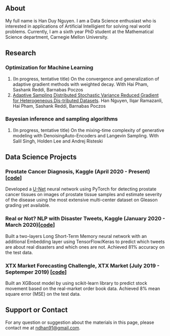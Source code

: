 ## About 
My full name is Han Duy Nguyen. I am a Data Science enthusiast who is interested in applications of Artificial Intelligient for solving real world problems. 
Currently, I am a sixth year PhD student at the Mathematical Science department, Carnegie Mellon University.

## Research
### Optimization for Machine Learning 
1. (In progress, tentative title) On the convergence and generalization of adaptive gradient methods with weighted decay.  With Hai Pham, Sashank Reddi, Barnabas Poczos
2.  [Adaptive  Sampling  Distributed  Stochastic  Variance  Reduced  Gradient  for  Heterogeneous  Dis-tributed Datasets](https://arxiv.org/pdf/2002.08528.pdf). Han Nguyen, Ilqar Ramazanli, Hai Pham, Sashank Reddi, Barnabas Poczos

### Bayesian inference and sampling algorithms 
1. (In progress, tentative title) On the mixing-time complexity of generative modeling with DenoisingAuto-Encoders and Langevin Sampling.  With Salil Singh, Holden Lee and Andrej Risteski

## Data Science Projects

### Prostate Cancer Diagnosis, Kaggle (April 2020 - Present)[[code](https://www.kaggle.com/hannguyen/prostrate-cancer-detection)]
Developed  a  [U-Net](https://arxiv.org/pdf/1505.04597.pdf)  neural  network  using  PyTorch  for  detecting  prostate  cancer tissues on  images  of prostate tissue samples and estimate severity of the disease using the most extensive multi-center dataset on Gleason grading yet available.

### Real or Not? NLP with Disaster Tweets, Kaggle (January 2020 - March 2020)[[code](https://github.com/HanDuyNguyen/Projects/blob/master/True%20or%20Fake%20news%20prediction/Embedding_and_LSTM.ipynb)]
Built a two-layers Long Short-Term Memory neural network with an additional Embedding layer using TensorFlow/Keras to predict which tweets are about real disasters and which ones are not. Achieved 81% accuracy on the test data.

### XTX Market Forecasting Challengle, XTX Market (July 2019 - Septemper 2019) [[code](https://github.com/HanDuyNguyen/Projects/blob/master/XTX%20Forecasting%20Challenge/XTX_XGBoost.ipynb)]
Built an XGBoost model by using scikit-learn library to predict stock movement based on the real-market order book data. Achieved 8% mean square error (MSE) on the test data.


## Support or Contact
For any question or suggestion about the materials in this page, please contact me at <ndhan91@gmail.com>.
